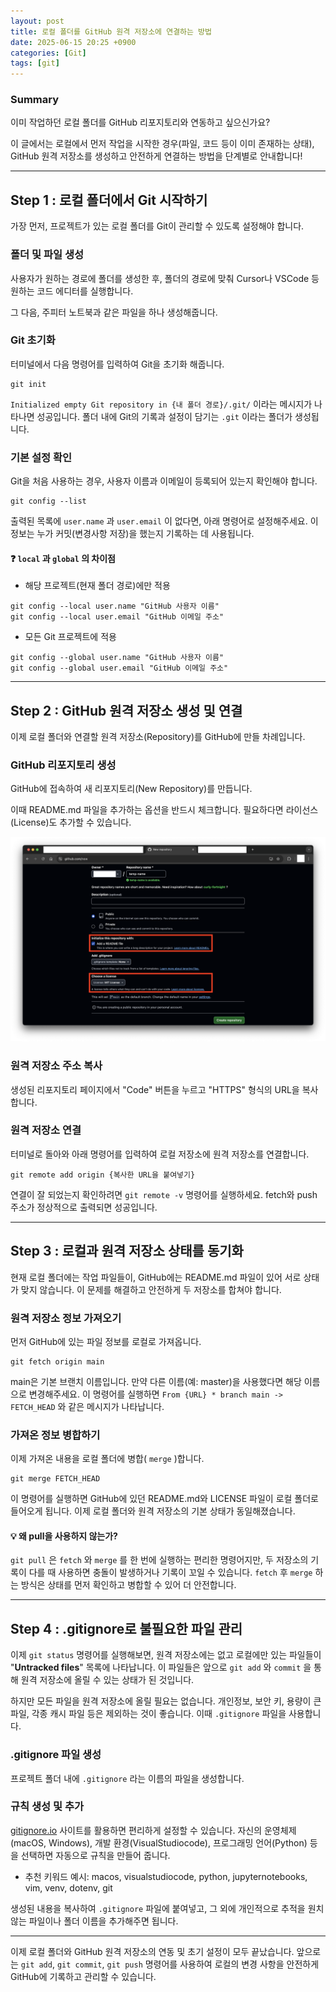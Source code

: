 ```yaml
---
layout: post
title: 로컬 폴더를 GitHub 원격 저장소에 연결하는 방법
date: 2025-06-15 20:25 +0900
categories: [Git]
tags: [git]
---
```


### **Summary**

이미 작업하던 로컬 폴더를 GitHub 리포지토리와 연동하고 싶으신가요?

이 글에서는 로컬에서 먼저 작업을 시작한 경우(파일, 코드 등이 이미 존재하는 상태), GitHub 원격 저장소를 생성하고 안전하게 연결하는 방법을 단계별로 안내합니다!

---

## **Step 1 : 로컬 폴더에서 Git 시작하기**

가장 먼저, 프로젝트가 있는 로컬 폴더를 Git이 관리할 수 있도록 설정해야 합니다.

### **폴더 및 파일 생성**

사용자가 원하는 경로에 폴더를 생성한 후, 폴더의 경로에 맞춰 Cursor나 VSCode 등 원하는 코드 에디터를 실행합니다.

그 다음, 주피터 노트북과 같은 파일을 하나 생성해줍니다.

### **Git 초기화**

터미널에서 다음 명령어를 입력하여 Git을 초기화 해줍니다.

```terminal
git init
```

`Initialized empty Git repository in {내 폴더 경로}/.git/` 이라는 메시지가 나타나면 성공입니다. 폴더 내에 Git의 기록과 설정이 담기는 `.git` 이라는 폴더가 생성됩니다.

### **기본 설정 확인**

Git을 처음 사용하는 경우, 사용자 이름과 이메일이 등록되어 있는지 확인해야 합니다.

```terminal
git config --list
```

출력된 목록에 `user.name` 과 `user.email` 이 없다면, 아래 명령어로 설정해주세요. 이 정보는 누가 커밋(변경사항 저장)을 했는지 기록하는 데 사용됩니다.

#### **❓ `local` 과 `global` 의 차이점**

- 해당 프로젝트(현재 폴더 경로)에만 적용

```terminal
git config --local user.name "GitHub 사용자 이름"
git config --local user.email "GitHub 이메일 주소"
```

- 모든 Git 프로젝트에 적용

```terminal
git config --global user.name "GitHub 사용자 이름"
git config --global user.email "GitHub 이메일 주소"
```

---

## **Step 2 : GitHub 원격 저장소 생성 및 연결**

이제 로컬 폴더와 연결할 원격 저장소(Repository)를 GitHub에 만들 차례입니다.

### **GitHub 리포지토리 생성**

GitHub에 접속하여 새 리포지토리(New Repository)를 만듭니다.

이때 README.md 파일을 추가하는 옵션을 반드시 체크합니다. 필요하다면 라이선스(License)도 추가할 수 있습니다.

![](/assets/img/2025-06-15-21-18-43.png)

### **원격 저장소 주소 복사**

생성된 리포지토리 페이지에서 "Code" 버튼을 누르고 "HTTPS" 형식의 URL을 복사합니다.

### **원격 저장소 연결**

터미널로 돌아와 아래 명령어를 입력하여 로컬 저장소에 원격 저장소를 연결합니다.

```terminal
git remote add origin {복사한 URL을 붙여넣기}
```

연결이 잘 되었는지 확인하려면 `git remote -v` 명령어를 실행하세요. fetch와 push 주소가 정상적으로 출력되면 성공입니다.

---

## **Step 3 : 로컬과 원격 저장소 상태를 동기화**

현재 로컬 폴더에는 작업 파일들이, GitHub에는 README.md 파일이 있어 서로 상태가 맞지 않습니다. 이 문제를 해결하고 안전하게 두 저장소를 합쳐야 합니다.

### **원격 저장소 정보 가져오기**

먼저 GitHub에 있는 파일 정보를 로컬로 가져옵니다.

```terminal
git fetch origin main
```

main은 기본 브랜치 이름입니다. 만약 다른 이름(예: master)을 사용했다면 해당 이름으로 변경해주세요. 이 명령어를 실행하면 `From {URL} * branch main -> FETCH_HEAD` 와 같은 메시지가 나타납니다.

### **가져온 정보 병합하기**

이제 가져온 내용을 로컬 폴더에 병합( `merge` )합니다.

```terminal
git merge FETCH_HEAD
```

이 명령어를 실행하면 GitHub에 있던 README.md와 LICENSE 파일이 로컬 폴더로 들어오게 됩니다. 이제 로컬 폴더와 원격 저장소의 기본 상태가 동일해졌습니다.

#### **💡 왜 pull을 사용하지 않는가?**

`git pull` 은 `fetch` 와 `merge` 를 한 번에 실행하는 편리한 명령어지만, 두 저장소의 기록이 다를 때 사용하면 충돌이 발생하거나 기록이 꼬일 수 있습니다. `fetch` 후 `merge` 하는 방식은 상태를 먼저 확인하고 병합할 수 있어 더 안전합니다.

---

## **Step 4 : .gitignore로 불필요한 파일 관리**

이제 `git status` 명령어를 실행해보면, 원격 저장소에는 없고 로컬에만 있는 파일들이 "**Untracked files**" 목록에 나타납니다. 이 파일들은 앞으로 `git add` 와 `commit` 을 통해 원격 저장소에 올릴 수 있는 상태가 된 것입니다.

하지만 모든 파일을 원격 저장소에 올릴 필요는 없습니다. 개인정보, 보안 키, 용량이 큰 파일, 각종 캐시 파일 등은 제외하는 것이 좋습니다. 이때 `.gitignore` 파일을 사용합니다.

### **.gitignore 파일 생성**

프로젝트 폴더 내에 `.gitignore` 라는 이름의 파일을 생성합니다.

### **규칙 생성 및 추가**

[gitignore.io](https://www.toptal.com/developers/gitignore) 사이트를 활용하면 편리하게 설정할 수 있습니다. 자신의 운영체제(macOS, Windows), 개발 환경(VisualStudiocode), 프로그래밍 언어(Python) 등을 선택하면 자동으로 규칙을 만들어 줍니다.

- 추천 키워드 예시: macos, visualstudiocode, python, jupyternotebooks, vim, venv, dotenv, git

생성된 내용을 복사하여 `.gitignore` 파일에 붙여넣고, 그 외에 개인적으로 추적을 원치 않는 파일이나 폴더 이름을 추가해주면 됩니다.

---

이제 로컬 폴더와 GitHub 원격 저장소의 연동 및 초기 설정이 모두 끝났습니다. 앞으로는 `git add`, `git commit`, `git push` 명령어를 사용하여 로컬의 변경 사항을 안전하게 GitHub에 기록하고 관리할 수 있습니다.